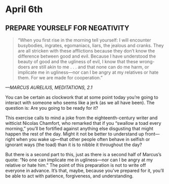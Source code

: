 # April 6th
## PREPARE YOURSELF FOR NEGATIVITY

> “When you first rise in the morning tell yourself: I will encounter busybodies, ingrates, egomaniacs, liars, the jealous and cranks. They are all stricken with these afflictions because they don’t know the difference between good and evil. Because I have understood the beauty of good and the ugliness of evil, I know that these wrong-doers are still akin to me . . . and that none can do me harm, or implicate me in ugliness—nor can I be angry at my relatives or hate them. For we are made for cooperation.”

*—MARCUS AURELIUS, MEDITATIONS, 2.1*

You can be certain as clockwork that at some point today you’re going to interact with someone who seems like a jerk (as we all have been). The question is: Are you going to be ready for it?

This exercise calls to mind a joke from the eighteenth-century writer and witticist Nicolas Chamfort, who remarked that if you “swallow a toad every morning,” you’ll be fortified against anything else disgusting that might happen the rest of the day. Might it not be better to understand up front—right when you wake up—that other people often behave in selfish or ignorant ways (the toad) than it is to nibble it throughout the day?

But there is a second part to this, just as there is a second half of Marcus’s quote: “No one can implicate me in ugliness—nor can I be angry at my relative or hate him.” The point of this preparation is not to write off everyone in advance. It’s that, maybe, because you’ve prepared for it, you’ll be able to act with patience, forgiveness, and understanding.

